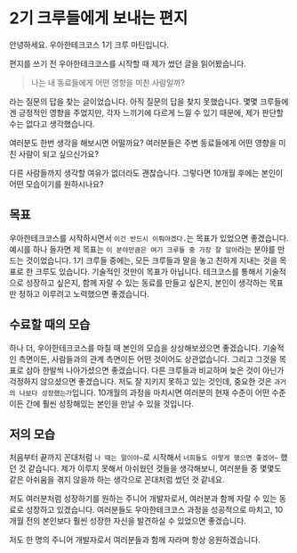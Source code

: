# 2기 크루들에게 보내는 편지

안녕하세요. 우아한테크코스 1기 크루 마틴입니다.

편지를 쓰기 전 우아한테크코스를 시작할 때 제가 썼던 글을 읽어봤습니다.

> 나는 내 동료들에게 어떤 영향을 미친 사람일까?

라는 질문의 답을 찾는 글이었습니다. 아직 질문의 답을 찾지 못했습니다. 몇몇 크루들에겐 긍정적인 영향을 주었지만, 각자 느끼기에 다르게 느낄 수 있기 때문에, 제가 판단할 수는 없다고 생각했습니다.

여러분도 한번 생각을 해보시면 어떨까요? 여러분들은 주변 동료들에게 어떤 영향을 미친 사람이 되고 싶으신가요?

다른 사람들까지 생각할 여유가 없더라도 괜찮습니다. 그렇다면 10개월 후에는 본인이 어떤 모습이기를 원하시나요?

## 목표

우아한테크코스를 시작하시면서 `이건 반드시 이뤄야겠다.`는 목표가 있었으면 좋겠습니다. 예시를 하나 들자면 제 목표는 `이 분야만큼은 여기 크루들 중 가장 잘 알아`라는 분야를 만드는 것이었습니다. 1기 크루들 중에는, 모든 크루들과 말을 놓고 친하게 지내는 것을 목표로 한 크루도 있습니다. 기술적인 것만이 목표가 아닙니다. 테크코스를 통해서 기술적으로 성장하고 싶은지, 함께 자랄 수 있는 동료를 만들고 싶은지, 본인이 생각하는 목표만 정하고 이루려고 노력했으면 좋겠습니다.

## 수료할 때의 모습

하나 더, 우아한테크코스를 마칠 때 본인의 모습을 상상해보셨으면 좋겠습니다. 기술적인 측면이든, 사람들과의 관계 측면이든 어떤 것이어도 상관없습니다. 그리고 그것을 목표로 삼아 한발씩 나아가셨으면 좋겠습니다. 다른 크루들과 비교하며 늦은 것이 아닌가 걱정하지 않으셨으면 좋겠습니다. 저도 잘 지키지 못하고 있는 것인데, 중요한 것은 `과거의 나보다 성장했는가`입니다. 10개월의 과정을 마치시면 여러분의 현재 수준이 어떤 수준이든 간에 훨씬 성장해있는 본인을 만날 수 있을 것입니다.

## 저의 모습

처음부터 끝까지 꼰대처럼 `나 때는 말이야~`로 시작해서 `너희들도 이렇게 했으면 좋겠어~` 했던 것 같습니다. 제가 이루지 못해서 아쉬웠던 것들을 생각해보니, 여러분들 중 몇몇도 같은 아쉬움을 겪지 않을까 하는 생각으로 꼰대처럼 썼던 것 같네요.

저도 여러분처럼 성장하기를 원하는 주니어 개발자로서, 여러분과 함께 자랄 수 있는 동료로 성장하고 있겠습니다. 여러분들도 우아한테크코스 과정을 성공적으로 마치고, 10개월 전의 본인보다 훨씬 성장한 자신을 발견하실 수 있었으면 좋겠습니다.

저도 한 명의 주니어 개발자로서 여러분들과 함께 자라며 항상 응원하겠습니다.
